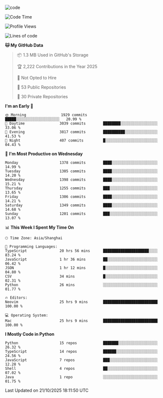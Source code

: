
<!--
**liuyaanng/liuyaanng** is a ✨ _special_ ✨ repository because its `README.md` (this file) appears on your GitHub profile.

Here are some ideas to get you started:

- 🔭 I’m currently working on ...
- 🌱 I’m currently learning ...
- 👯 I’m looking to collaborate on ...
- 🤔 I’m looking for help with ...
- 💬 Ask me about ...
- 📫 How to reach me: ...
- 😄 Pronouns: ...
- ⚡ Fun fact: ...
-->


![code](https://cdn.jsdelivr.net/gh/liuyaanng/liuyaanng@1.0/code.gif) 

<!--START_SECTION:waka-->
![Code Time](http://img.shields.io/badge/Code%20Time-2%2C045%20hrs%2017%20mins-blue)

![Profile Views](http://img.shields.io/badge/Profile%20Views-0-blue)

![Lines of code](https://img.shields.io/badge/From%20Hello%20World%20I%27ve%20Written-28.9%20million%20lines%20of%20code-blue)

**🐱 My GitHub Data** 

> 📦 1.3 MB Used in GitHub's Storage 
 > 
> 🏆 2,222 Contributions in the Year 2025
 > 
> 🚫 Not Opted to Hire
 > 
> 📜 53 Public Repositories 
 > 
> 🔑 30 Private Repositories 
 > 
**I'm an Early 🐤** 

```text
🌞 Morning                1929 commits        █████░░░░░░░░░░░░░░░░░░░░   20.99 % 
🌆 Daytime                3039 commits        ████████░░░░░░░░░░░░░░░░░   33.06 % 
🌃 Evening                3817 commits        ██████████░░░░░░░░░░░░░░░   41.53 % 
🌙 Night                  407 commits         █░░░░░░░░░░░░░░░░░░░░░░░░   04.43 % 
```
📅 **I'm Most Productive on Wednesday** 

```text
Monday                   1378 commits        ████░░░░░░░░░░░░░░░░░░░░░   14.99 % 
Tuesday                  1305 commits        ████░░░░░░░░░░░░░░░░░░░░░   14.20 % 
Wednesday                1398 commits        ████░░░░░░░░░░░░░░░░░░░░░   15.21 % 
Thursday                 1255 commits        ███░░░░░░░░░░░░░░░░░░░░░░   13.65 % 
Friday                   1306 commits        ████░░░░░░░░░░░░░░░░░░░░░   14.21 % 
Saturday                 1349 commits        ████░░░░░░░░░░░░░░░░░░░░░   14.68 % 
Sunday                   1201 commits        ███░░░░░░░░░░░░░░░░░░░░░░   13.07 % 
```


📊 **This Week I Spent My Time On** 

```text
🕑︎ Time Zone: Asia/Shanghai

💬 Programming Languages: 
TypeScript               20 hrs 56 mins      █████████████████████░░░░   83.24 % 
JavaScript               1 hr 36 mins        ██░░░░░░░░░░░░░░░░░░░░░░░   06.42 % 
JSON                     1 hr 12 mins        █░░░░░░░░░░░░░░░░░░░░░░░░   04.80 % 
CSV                      34 mins             █░░░░░░░░░░░░░░░░░░░░░░░░   02.31 % 
Python                   26 mins             ░░░░░░░░░░░░░░░░░░░░░░░░░   01.77 % 

🔥 Editors: 
Neovim                   25 hrs 9 mins       █████████████████████████   100.00 % 

💻 Operating System: 
Mac                      25 hrs 9 mins       █████████████████████████   100.00 % 
```

**I Mostly Code in Python** 

```text
Python                   15 repos            ███████░░░░░░░░░░░░░░░░░░   26.32 % 
TypeScript               14 repos            ██████░░░░░░░░░░░░░░░░░░░   24.56 % 
JavaScript               7 repos             ███░░░░░░░░░░░░░░░░░░░░░░   12.28 % 
Shell                    4 repos             ██░░░░░░░░░░░░░░░░░░░░░░░   07.02 % 
Java                     1 repo              ░░░░░░░░░░░░░░░░░░░░░░░░░   01.75 % 
```




 Last Updated on 21/10/2025 18:11:50 UTC
<!--END_SECTION:waka-->
